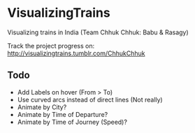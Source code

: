 VisualizingTrains
=================

Visualizing trains in India (Team Chhuk Chhuk: Babu &amp; Rasagy)

Track the project progress on: http://visualizingtrains.tumblr.com/ChhukChhuk

## Todo

- Add Labels on hover (From > To)
- Use curved arcs instead of direct lines (Not really)
- Animate by City?
- Animate by Time of Departure?
- Animate by Time of Journey (Speed)?
